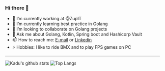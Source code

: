 ### Hi there 👋

- 🔭 I’m currently working at @ZupIT
- 🌱 I’m currently learning best practice in Golang
- 👯 I’m looking to collaborate on Golang projects
- 💬 Ask me about Golang, Kotlin, Spring boot and Hashicorp Vault
- 📫 How to reach me: [E-mail](kadu.artur@gmail.com) or [Linkedin](https://www.linkedin.com/in/kadu-artur-prussek)
- ⚡ Hobbies: I like to ride BMX and to play FPS games on PC

---

![Kadu's github stats](https://github-readme-stats.vercel.app/api?username=kaduartur&show_icons=true&count_private=true)
![Top Langs](https://github-readme-stats.vercel.app/api/top-langs/?username=kaduartur&layout=compact)

